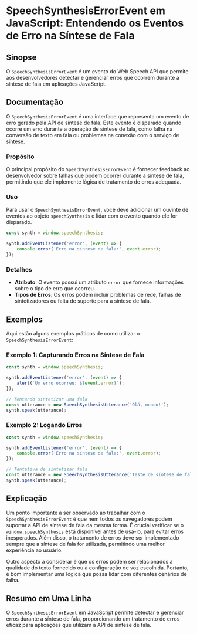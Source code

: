 <!--
Meta Description: # SpeechSynthesisErrorEvent em JavaScript: Entendendo os Eventos de Erro na Síntese de Fala ## Sinopse O `SpeechSynthesisErrorEvent` é um evento do We...
Meta Keywords: fala, síntese, que, erros, error
-->

# SpeechSynthesisErrorEvent em JavaScript: Entendendo os Eventos de Erro na Síntese de Fala

## Sinopse
O `SpeechSynthesisErrorEvent` é um evento do Web Speech API que permite aos desenvolvedores detectar e gerenciar erros que ocorrem durante a síntese de fala em aplicações JavaScript.

## Documentação
O `SpeechSynthesisErrorEvent` é uma interface que representa um evento de erro gerado pela API de síntese de fala. Este evento é disparado quando ocorre um erro durante a operação de síntese de fala, como falha na conversão de texto em fala ou problemas na conexão com o serviço de síntese.

### Propósito
O principal propósito do `SpeechSynthesisErrorEvent` é fornecer feedback ao desenvolvedor sobre falhas que podem ocorrer durante a síntese de fala, permitindo que ele implemente lógica de tratamento de erros adequada.

### Uso
Para usar o `SpeechSynthesisErrorEvent`, você deve adicionar um ouvinte de eventos ao objeto `speechSynthesis` e lidar com o evento quando ele for disparado.

```javascript
const synth = window.speechSynthesis;

synth.addEventListener('error', (event) => {
    console.error('Erro na síntese de fala:', event.error);
});
```

### Detalhes
- **Atributo**: O evento possui um atributo `error` que fornece informações sobre o tipo de erro que ocorreu.
- **Tipos de Erros**: Os erros podem incluir problemas de rede, falhas de sintetizadores ou falta de suporte para a síntese de fala.

## Exemplos
Aqui estão alguns exemplos práticos de como utilizar o `SpeechSynthesisErrorEvent`:

### Exemplo 1: Capturando Erros na Síntese de Fala
```javascript
const synth = window.speechSynthesis;

synth.addEventListener('error', (event) => {
    alert(`Um erro ocorreu: ${event.error}`);
});

// Tentando sintetizar uma fala
const utterance = new SpeechSynthesisUtterance('Olá, mundo!');
synth.speak(utterance);
```

### Exemplo 2: Logando Erros
```javascript
const synth = window.speechSynthesis;

synth.addEventListener('error', (event) => {
    console.error('Erro na síntese de fala:', event.error);
});

// Tentativa de sintetizar fala
const utterance = new SpeechSynthesisUtterance('Teste de síntese de fala.');
synth.speak(utterance);
```

## Explicação
Um ponto importante a ser observado ao trabalhar com o `SpeechSynthesisErrorEvent` é que nem todos os navegadores podem suportar a API de síntese de fala da mesma forma. É crucial verificar se o `window.speechSynthesis` está disponível antes de usá-lo, para evitar erros inesperados. Além disso, o tratamento de erros deve ser implementado sempre que a síntese de fala for utilizada, permitindo uma melhor experiência ao usuário.

Outro aspecto a considerar é que os erros podem ser relacionados à qualidade do texto fornecido ou à configuração de voz escolhida. Portanto, é bom implementar uma lógica que possa lidar com diferentes cenários de falha.

## Resumo em Uma Linha
O `SpeechSynthesisErrorEvent` em JavaScript permite detectar e gerenciar erros durante a síntese de fala, proporcionando um tratamento de erros eficaz para aplicações que utilizam a API de síntese de fala.